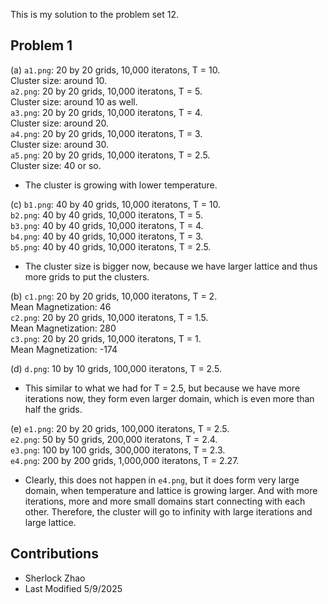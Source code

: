 This is my solution to the problem set 12.

## Problem 1
(a) `a1.png`: 20 by 20 grids, 10,000 iteratons, T = 10.\
Cluster size: around 10.\
    `a2.png`: 20 by 20 grids, 10,000 iteratons, T = 5.\
Cluster size: around 10 as well.\
    `a3.png`: 20 by 20 grids, 10,000 iteratons, T = 4.\
Cluster size: around 20.\
    `a4.png`: 20 by 20 grids, 10,000 iteratons, T = 3.\
Cluster size: around 30.\
    `a5.png`: 20 by 20 grids, 10,000 iteratons, T = 2.5.\
Cluster size: 40 or so.
- The cluster is growing with lower temperature.

(c) `b1.png`: 40 by 40 grids, 10,000 iteratons, T = 10.\
    `b2.png`: 40 by 40 grids, 10,000 iteratons, T = 5.\
    `b3.png`: 40 by 40 grids, 10,000 iteratons, T = 4.\
    `b4.png`: 40 by 40 grids, 10,000 iteratons, T = 3.\
    `b5.png`: 40 by 40 grids, 10,000 iteratons, T = 2.5.
- The cluster size is bigger now, because we have larger lattice and thus more grids to put the clusters.

(b) `c1.png`: 20 by 20 grids, 10,000 iteratons, T = 2.\
    Mean Magnetization: 46\
    `c2.png`: 20 by 20 grids, 10,000 iteratons, T = 1.5.\
    Mean Magnetization: 280\
    `c3.png`: 20 by 20 grids, 10,000 iteratons, T = 1.\
    Mean Magnetization: -174

(d) `d.png`: 10 by 10 grids, 100,000 iteratons, T = 2.5.
- This similar to what we had for T = 2.5, but because we have more iterations now, they form even larger domain, which is even more than half the grids.

(e) `e1.png`: 20 by 20 grids, 100,000 iteratons, T = 2.5.\
    `e2.png`: 50 by 50 grids, 200,000 iteratons, T = 2.4.\
    `e3.png`: 100 by 100 grids, 300,000 iteratons, T = 2.3.\
    `e4.png`: 200 by 200 grids, 1,000,000 iteratons, T = 2.27.
- Clearly, this does not happen in `e4.png`, but it does form very large domain, when temperature and lattice is growing larger. And with more iterations, more and more small domains start connecting with each other. Therefore, the cluster will go to infinity with large iterations and large lattice.

## Contributions
- Sherlock Zhao
- Last Modified 5/9/2025